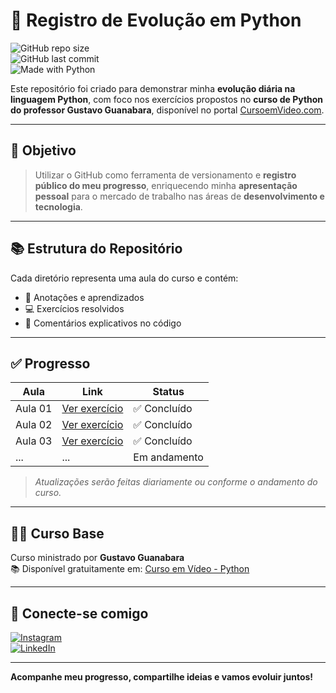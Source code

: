 # 🚀 Registro de Evolução em Python

![GitHub repo size](https://img.shields.io/github/repo-size/wolfdnb/Projeto-x?color=blue)  
![GitHub last commit](https://img.shields.io/github/last-commit/wolfdnb/Projeto-x?color=green)  
![Made with Python](https://img.shields.io/badge/Made%20with-Python-FFD43B?style=flat&logo=python&logoColor=blue)

Este repositório foi criado para demonstrar minha **evolução diária na linguagem Python**, com foco nos exercícios propostos no **curso de Python do professor Gustavo Guanabara**, disponível no portal [CursoemVideo.com](https://www.cursoemvideo.com/).

---

## 🎯 Objetivo

> Utilizar o GitHub como ferramenta de versionamento e **registro público do meu progresso**, enriquecendo minha **apresentação pessoal** para o mercado de trabalho nas áreas de **desenvolvimento e tecnologia**.

---

## 📚 Estrutura do Repositório

Cada diretório representa uma aula do curso e contém:
- 📝 Anotações e aprendizados
- 💻 Exercícios resolvidos
- 💬 Comentários explicativos no código

---

## ✅ Progresso

| Aula    | Link | Status       |
|---------|------|--------------|
| Aula 01 | [Ver exercício](https://github.com/wolfdnb/Projeto-x/blob/main/aula%201) | ✅ Concluído |
| Aula 02 | [Ver exercício](https://github.com/wolfdnb/Projeto-x/blob/main/aula%202) | ✅ Concluído |
| Aula 03 | [Ver exercício](https://github.com/wolfdnb/projeto-curso-em-video---liguagem-python/blob/32a641146dd9f707208b6b43753b8d73d2698b83/Aula%203) | ✅ Concluído |
| ...     | ...  | Em andamento |

> *Atualizações serão feitas diariamente ou conforme o andamento do curso.*

---

## 👨‍🏫 Curso Base

Curso ministrado por **Gustavo Guanabara**  
📚 Disponível gratuitamente em: [Curso em Vídeo - Python](https://www.cursoemvideo.com/course/curso-python-3/)

---

## 🤝 Conecte-se comigo

[![Instagram](https://img.shields.io/badge/@wolf_daniboy-purple?style=flat&logo=instagram)](https://www.instagram.com/wolf_daniboy)  
[![LinkedIn](https://img.shields.io/badge/LinkedIn-blue?style=flat&logo=linkedin)](https://www.linkedin.com/in/daniel-nascimento-710245362)

---

**Acompanhe meu progresso, compartilhe ideias e vamos evoluir juntos!**

